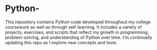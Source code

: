 # Python-
This repository contains Python code developed throughout my college coursework as well as through self-learning. It includes a variety of projects, exercises, and scripts that reflect my growth in programming, problem-solving, and understanding of Python over time. I'm continually updating this repo as I explore new concepts and tools.
